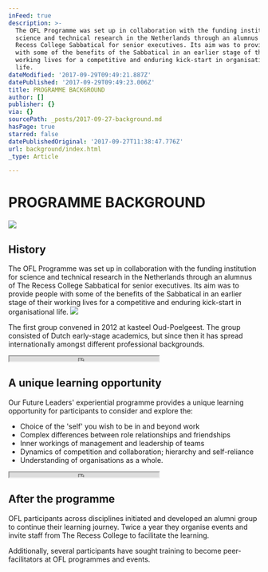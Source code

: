 ```yaml
---
inFeed: true
description: >-
  The OFL Programme was set up in collaboration with the funding institution for
  science and technical research in the Netherlands through an alumnus of The
  Recess College Sabbatical for senior executives. Its aim was to provide people
  with some of the benefits of the Sabbatical in an earlier stage of their
  working lives for a competitive and enduring kick-start in organisational
  life.
dateModified: '2017-09-29T09:49:21.887Z'
datePublished: '2017-09-29T09:49:23.006Z'
title: PROGRAMME BACKGROUND
author: []
publisher: {}
via: {}
sourcePath: _posts/2017-09-27-background.md
hasPage: true
starred: false
datePublishedOriginal: '2017-09-27T11:38:47.776Z'
url: background/index.html
_type: Article

---
```

# PROGRAMME BACKGROUND
![](https://the-grid-user-content.s3-us-west-2.amazonaws.com/d7f736ca-fdb6-4360-a7e9-afea29c6f8dc.png)

## History

The OFL Programme was set up in collaboration with the funding institution for science and technical research in the Netherlands through an alumnus of The Recess College Sabbatical for senior executives. Its aim was to provide people with some of the benefits of the Sabbatical in an earlier stage of their working lives for a competitive and enduring kick-start in organisational life.
![](https://the-grid-user-content.s3-us-west-2.amazonaws.com/109c83c3-e9f7-4e1e-a0c0-f196350cba0c.jpg)

The first group convened in 2012 at kasteel Oud-Poelgeest. The group consisted of Dutch early-stage academics, but since then it has spread internationally amongst different professional backgrounds.

<iframe src="https://the-grid.github.io/ed-userhtml/?g=eJyz0U8qsgMABDUBfg" height="10" style=""></iframe>

## A unique learning opportunity

Our Future Leaders' experiential programme provides a unique learning opportunity for participants to consider and explore the:

* Choice of the 'self' you wish to be in and beyond work
* Complex differences between role relationships and friendships
* Inner workings of management and leadership of teams
* Dynamics of competition and collaboration; hierarchy and self-reliance
* Understanding of organisations as a whole.

<iframe src="https://the-grid.github.io/ed-userhtml/?g=eJyz0U8qsgMABDUBfg" height="10" style=""></iframe>

## After the programme

OFL participants across disciplines initiated and developed an alumni group to continue their learning journey. Twice a year they organise events and invite staff from The Recess College to facilitate the learning.

Additionally, several participants have sought training to become peer-facilitators at OFL programmes and events.